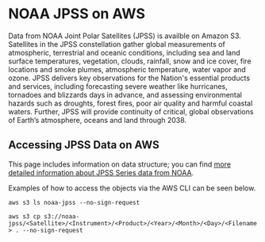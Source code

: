 # NOAA JPSS on AWS

Data from NOAA Joint Polar Satellites (JPSS) is availble on Amazon S3. Satellites in the JPSS constellation gather global measurements of atmospheric, terrestrial and oceanic conditions, including sea and land surface temperatures, vegetation, clouds, rainfall, snow and ice cover, fire locations and smoke plumes, atmospheric temperature, water vapor and ozone. JPSS delivers key observations for the Nation's essential products and services, including forecasting severe weather like hurricanes, tornadoes and blizzards days in advance, and assessing environmental hazards such as droughts, forest fires, poor air quality and harmful coastal waters. Further, JPSS will provide continuity of critical, global observations of Earth’s atmosphere, oceans and land through 2038.

## Accessing JPSS Data on AWS

This page includes information on data structure; you can find [more detailed information about JPSS Series data from NOAA](http://www.jpss.noaa.gov/).

Examples of how to access the objects via the AWS CLI can be seen below.

`aws s3 ls noaa-jpss --no-sign-request`

`aws s3 cp s3://noaa-jpss/<Satellite>/<Instrument>/<Product>/<Year>/<Month>/<Day>/<Filename> . --no-sign-request`
